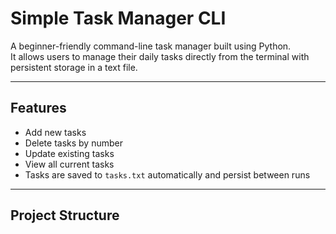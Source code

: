 # Simple Task Manager CLI

A beginner-friendly command-line task manager built using Python.  
It allows users to manage their daily tasks directly from the terminal with persistent storage in a text file.

---

## Features

- Add new tasks  
- Delete tasks by number  
- Update existing tasks  
- View all current tasks  
- Tasks are saved to `tasks.txt` automatically and persist between runs  

---

## Project Structure


